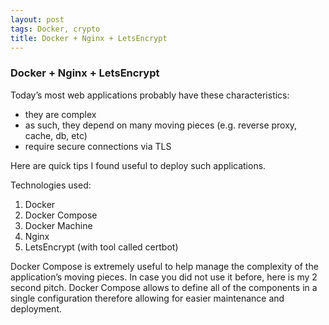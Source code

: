 ```yaml
---
layout: post
tags: Docker, crypto
title: Docker + Nginx + LetsEncrypt
---
```

### Docker + Nginx + LetsEncrypt

Today’s most web applications probably have these characteristics:

- they are complex
- as such, they depend on many moving pieces (e.g. reverse proxy, cache, db, etc)
- require secure connections via TLS

Here are quick tips I found useful to deploy such applications.

Technologies used:

1. Docker
1. Docker Compose
1. Docker Machine
1. Nginx
1. LetsEncrypt (with tool called certbot)

Docker Compose is extremely useful to help manage the complexity of the application’s moving pieces. In case you did not use it before, here is my 2 second pitch. Docker Compose allows to define all of the components in a single configuration therefore allowing for easier maintenance and deployment.
